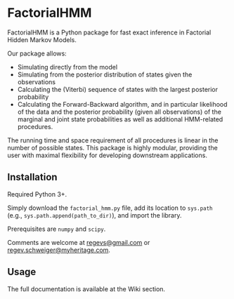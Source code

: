 # FactorialHMM

FactorialHMM is a Python package for fast exact inference in Factorial Hidden Markov Models. 

Our package allows:
* Simulating directly from the model 
* Simulating from the posterior distribution of states given the observations
* Calculating the (Viterbi) sequence of states with the largest posterior probability
* Calculating the Forward-Backward algorithm, and in particular likelihood of the data and the posterior probability (given all observations) of the marginal and joint state probabilities
as well as additional HMM-related procedures.

The running time and space requirement of all procedures is linear in the number of possible states. This package is highly modular, providing the user with maximal flexibility for developing downstream applications.

## Installation

Required Python 3+.

Simply download the `factorial_hmm.py` file, add its location to `sys.path` (e.g., `sys.path.append(path_to_dir)`), and import the library.

Prerequisites are `numpy` and `scipy`.

Comments are welcome at regevs@gmail.com or regev.schweiger@myheritage.com.

## Usage

The full documentation is available at the Wiki section.
